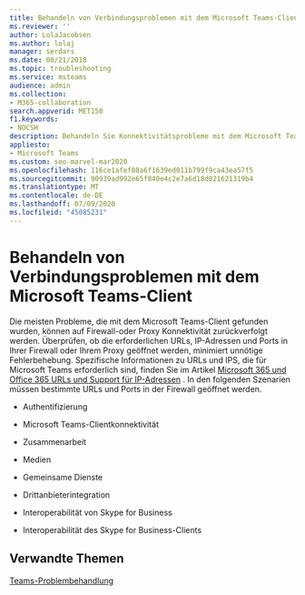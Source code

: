 ```yaml
---
title: Behandeln von Verbindungsproblemen mit dem Microsoft Teams-Client
ms.reviewer: ''
author: LolaJacobsen
ms.author: lolaj
manager: serdars
ms.date: 08/21/2018
ms.topic: troubleshooting
ms.service: msteams
audience: admin
ms.collection:
- M365-collaboration
search.appverid: MET150
f1.keywords:
- NOCSH
description: Behandeln Sie Konnektivitätsprobleme mit dem Microsoft Teams-Client, die in erster Linie durch die Firewall- oder Proxyverbindung verursacht werden, und informieren Sie sich, wie Sie diese beheben können.
appliesto:
- Microsoft Teams
ms.custom: seo-marvel-mar2020
ms.openlocfilehash: 116ce1afef08a6f1639ed011b799f9ca43ea57f5
ms.sourcegitcommit: 90939ad992e65f840e4c2e7a6d18d821621319b4
ms.translationtype: MT
ms.contentlocale: de-DE
ms.lasthandoff: 07/09/2020
ms.locfileid: "45085231"
---
```

<a name="troubleshoot-connectivity-issues-with-the-microsoft-teams-client"></a>Behandeln von Verbindungsproblemen mit dem Microsoft Teams-Client
==============================================================

Die meisten Probleme, die mit dem Microsoft Teams-Client gefunden wurden, können auf Firewall-oder Proxy Konnektivität zurückverfolgt werden. Überprüfen, ob die erforderlichen URLs, IP-Adressen und Ports in Ihrer Firewall oder Ihrem Proxy geöffnet werden, minimiert unnötige Fehlerbehebung. Spezifische Informationen zu URLs und IPS, die für Microsoft Teams erforderlich sind, finden Sie im Artikel [Microsoft 365 und Office 365 URLs und Support für IP-Adressen](https://support.office.com/article/Office-365-URLs-and-IP-address-ranges-8548a211-3fe7-47cb-abb1-355ea5aa88a2) . In den folgenden Szenarien müssen bestimmte URLs und Ports in der Firewall geöffnet werden.

-   Authentifizierung

-   Microsoft Teams-Clientkonnektivität

-   Zusammenarbeit

-   Medien

-   Gemeinsame Dienste

-   Drittanbieterintegration

-   Interoperabilität von Skype for Business

-   Interoperabilität des Skype for Business-Clients


## <a name="related-topics"></a>Verwandte Themen

[Teams-Problembehandlung](https://docs.microsoft.com/MicrosoftTeams/troubleshoot/teams)